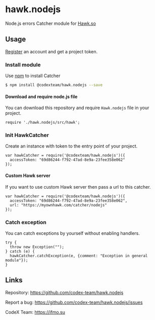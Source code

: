 # hawk.nodejs

Node.js errors Catcher module for [Hawk.so](https://hawk.so)

## Usage

[Register](https://hawk.so/join) an account and get a project token.

### Install module

Use [npm](https://www.npmjs.com) to install Catcher

```bash
$ npm install @codexteam/hawk.nodejs --save
```

#### Download and require node.js file

You can download this repository and require `Hawk.nodejs` file in your project.

```nodejs
require './hawk.nodejs/src/hawk';
```

### Init HawkCatcher

Create an instance with token to the entry point of your project.

```nodejs
var hawkCatcher = require('@codexteam/hawk.nodejs')({
  accessToken: "69d86244-f792-47ad-8e9a-23fee358e062"
});
```

#### Custom Hawk server

If you want to use custom Hawk server then pass a url to this catcher.

```nodejs
var hawkCatcher = require('@codexteam/hawk.nodejs')({
  accessToken: "69d86244-f792-47ad-8e9a-23fee358e062",
  url: "https://myownhawk.com/catcher/nodejs"
});
```

### Catch exception

You can catch exceptions by yourself without enabling handlers.

```nodejs
try {
  throw new Exception("");
} catch (e) {
  hawkCatcher.catchException(e, {comment: "Exception in general module"});
}
```

## Links

Repository: https://github.com/codex-team/hawk.nodejs

Report a bug: https://github.com/codex-team/hawk.nodejs/issues

CodeX Team: https://ifmo.su